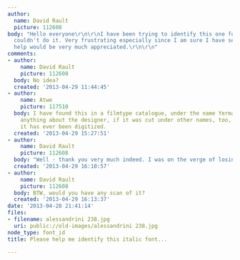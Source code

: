 ```yaml
---
author:
  name: David Rault
  picture: 112608
body: "Hello everyone\r\n\r\nI have been trying to identify this one for a while and
  couldn't do it. Very frustrating especially since I am sure I have seen it before.\r\n\r\nAny
  help would be very much appreciated.\r\n\r\n"
comments:
- author:
    name: David Rault
    picture: 112608
  body: No idea?
  created: '2013-04-29 11:44:45'
- author:
    name: Atwe
    picture: 117510
  body: I have found this in a filmtype catalogue, under the name Yerma. I don't know
    anything about the designer, if it was cut under other names, too, or whether
    it has ever been digitized.
  created: '2013-04-29 15:27:51'
- author:
    name: David Rault
    picture: 112608
  body: "Well - thank you very much indeed. I was on the verge of losing hope.\r\n\r\n"
  created: '2013-04-29 16:10:57'
- author:
    name: David Rault
    picture: 112608
  body: BTW, would you have any scan of it?
  created: '2013-04-29 16:13:37'
date: '2013-04-28 21:41:14'
files:
- filename: alessandrini 238.jpg
  uri: public://old-images/alessandrini 238.jpg
node_type: font_id
title: Please help me identify this italic font...

---
```

